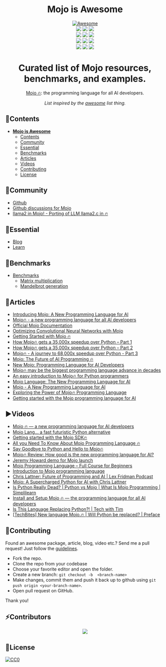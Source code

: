  <div align="center">
  <h1>Mojo is Awesome</h1>
  <a href="https://github.com/sindresorhus/awesome">
    <img src="https://cdn.rawgit.com/sindresorhus/awesome/d7305f38d29fed78fa85652e3a63e154dd8e8829/media/badge.svg" alt="Awesome">
  </a>
</div>


<div id="top"></div>
<div align="center">
  <img src="https://forthebadge.com/images/badges/built-with-love.svg" />
  <img src="https://forthebadge.com/images/badges/uses-brains.svg" />
  <img src="https://forthebadge.com/images/badges/powered-by-responsibility.svg" />
  <br>
  <img src="https://img.shields.io/github/repo-size/mfranzon/mojo-is-awesome?style=for-the-badge" />
  <img src="https://img.shields.io/github/issues/mfranzon/mojo-is-awesome?style=for-the-badge" />
  <img src="https://img.shields.io/github/issues-closed-raw/mfranzon/mojo-is-awesome?style=for-the-badge" />
  <br>
  <img src="https://img.shields.io/github/forks/mfranzon/mojo-is-awesome?style=for-the-badge" />
  <img src="https://img.shields.io/github/issues-pr/mfranzon/mojo-is-awesome?style=for-the-badge" />
  <img src="https://img.shields.io/github/issues-pr-closed-raw/mfranzon/mojo-is-awesome?style=for-the-badge" />
  <br>
  <img src="https://img.shields.io/github/stars/mfranzon/mojo-is-awesome?style=for-the-badge" />
  <img src="https://img.shields.io/github/contributors/mfranzon/mojo-is-awesome?style=for-the-badge" />
  <img src="https://img.shields.io/github/last-commit/mfranzon/mojo-is-awesome?style=for-the-badge" />
</div>



<div align="center">

# Curated list of Mojo resources, benchmarks, and examples.

[Mojo 🔥](https://www.modular.com/mojo): the programming language for all AI developers.

_List inspired by the [awesome](https://github.com/sindresorhus/awesome) list thing._

</div>


## 📑Contents
- [**Mojo is Awesome** ](#mojo-is-awesome-)
  - [Contents](#contents)
  - [Community](#community)
  - [Essential](#essential)
  - [Benchmarks](#benchmarks)
  - [Articles](#articles)
  - [Videos](#videos)
  - [Contributing](#contributing)
  - [License](#license)

## 💚Community
- [Github](https://github.com/modularml/mojo)
- [Github discussions for Mojo](https://github.com/modularml/mojo/discussions)
- [llama2 in Mojo! - Porting of LLM llama2.c in 🔥](https://github.com/tairov/llama2.mojo)

## 🎨Essential
- [Blog](https://www.modular.com/blog)
- [Learn](https://docs.modular.com/mojo/)

## 🧿Benchmarks
- [Benchmarks](./benchmarks/)
  - [Matrix multiplication](./benchmarks/matmul/)
  - [Mandelbrot generation](./benchmarks/mandelbrot/)

## 📰Articles
- [Introducing Mojo: A New Programming Language for AI](https://medium.com/mlearning-ai/introducing-mojo-a-new-programming-language-for-ai-f47fc7bbfbf0)
- [Mojo🔥 - a new programming language for all AI developers ](https://medium.com/@shani.pelzig/mojo-a-new-programming-language-for-all-ai-developers-a-quick-introduction-6cd1fa9566f9)
- [Official Mojo Documentation](https://docs.modular.com/mojo/)
- [Optimizing Convolutional Neural Networks with Mojo](https://huggingface.co/blog/rishiraj/optimizing-cnn-with-mojo-1)
- [Getting Started with Mojo 🔥](https://dev.to/jjokah/getting-started-with-mojo-4985)
- [How Mojo🔥 gets a 35,000x speedup over Python – Part 1](https://huggingface.co/blog/rishiraj/optimizing-cnn-with-mojo-1)
- [How Mojo🔥 gets a 35,000x speedup over Python – Part 2](https://www.modular.com/blog/how-mojo-gets-a-35-000x-speedup-over-python-part-2)
- [Mojo🔥 - A journey to 68,000x speedup over Python - Part 3](https://www.modular.com/blog/mojo-a-journey-to-68-000x-speedup-over-python-part-3)
- [Mojo: The Future of AI Programming 🔥](https://codeconfessions.substack.com/p/mojo-the-future-of-ai-programming)
- [New Mojo: Programming Language for AI Developers](https://www.freecodecamp.org/news/new-mojo-programming-language-for-ai-developers/)
- [Mojo🔥 may be the biggest programming language advance in decades](https://www.fast.ai/posts/2023-05-03-mojo-launch.html)
- [An easy introduction to Mojo🔥 for Python programmers](https://www.modular.com/blog/an-easy-introduction-to-mojo-for-python-programmers)
- [Mojo Language: The New Programming Language for AI](https://www.datacamp.com/tutorial/mojo-language-the-new-programming-language-for-ai)
- [Mojo - A New Programming Language for AI](https://refine.dev/blog/mojo-programming-language/#what-is-mojo)
- [Exploring the Power of Mojo🔥 Programming Language](https://www.seaflux.tech/blogs/mojo-ai-programming-language)
- [Getting started with the Mojo programming language for AI](https://blog.logrocket.com/getting-started-mojo-programming-language/)

## ▶Videos
- [Mojo 🔥 — a new programming language for AI developers](https://www.youtube.com/watch?v=-ogEkqeDEPg)
- [Mojo Lang… a fast futuristic Python alternative](https://www.youtube.com/watch?v=V4gGJ7XXlC0)
- [Getting started with the Mojo SDK🔥](https://youtu.be/knGTSXe7ytI?si=WMbZkE4c6ALKx0fD)
- [All you Need To Know About Mojo Programming Language 🔥](https://youtu.be/RI2F6u9dnkU?si=qVuLdYwqZz9mb_M7)
- [Say Goodbye to Python and Hello to Mojo🔥](https://youtu.be/s4ZUkwe0ZTI?si=HlPv-ePPSvT_FIme)
- [Mojo🔥 Review: How good is the new programming language for AI? ](https://www.youtube.com/watch?v=32aVTyYICys)
- [Jeremy Howard demo for Mojo launch](https://www.youtube.com/watch?v=6GvB5lZJqcE)
- [Mojo Programming Language – Full Course for Beginners](https://youtu.be/5Sm9IVMet9c?feature=shared)
- [Introduction to Mojo programming language](https://www.youtube.com/watch?v=j2BtOxtlJk4)
- [Chris Lattner: Future of Programming and AI | Lex Fridman Podcast](https://www.youtube.com/watch?v=pdJQ8iVTwj8)
- [Mojo: A Supercharged Python for AI with Chris Lattner](https://www.youtube.com/watch?v=-8TbsCUuwQQ)
- [Is Python Really Dead? | Python vs Mojo | What Is Mojo Programming | Simplilearn](https://www.youtube.com/watch?v=TIxTHSzohAY&ab_channel=Simplilearn)
- [Install and Setup Mojo 🔥 — the programming language for all AI developers](https://www.youtube.com/watch?v=SEwDoXPBjDk&ab_channel=AIAnytime)
- [Is This Language Replacing Python?! | Tech with Tim](https://www.youtube.com/watch?v=21WFgScvrdg)
- [[TechBites] New language Mojo.🔥 | Will Python be replaced? | Preface](https://www.youtube.com/watch?v=p0dCj1JL8AM)

## 🌱Contributing
Found an awesome package, article, blog, video etc.? Send me a pull request! Just follow the [guidelines](/CONTRIBUTING.md). 
- Fork the repo.
- Clone the repo from your codebase
- Choose your favorite editor and open the folder.
- Create a new branch: `git checkout -b  <branch-name>`
- Make changes, commit them and push it back up to github using `git push origin <your-branch-name>`. 
- Open pull request on GitHub.

Thank you!

## ⚡Contributors
<div align="center">
  <a href="https://github.com/mfranzon/mojo-is-awesome/graphs/contributors">
    <img src="https://contrib.rocks/image?repo=mfranzon/mojo-is-awesome" />
  </a>
</div>


## 📜License

[![CC0](http://mirrors.creativecommons.org/presskit/buttons/88x31/svg/cc-zero.svg)](http://creativecommons.org/publicdomain/zero/1.0/)
